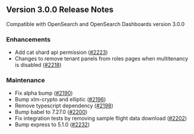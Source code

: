## Version 3.0.0 Release Notes

Compatible with OpenSearch and OpenSearch Dashboards version 3.0.0

### Enhancements
* Add cat shard api permission ([#2223](https://github.com/opensearch-project/security-dashboards-plugin/pull/2223))
* Changes to remove tenant panels from roles pages when multitenancy is disabled ([#2218](https://github.com/opensearch-project/security-dashboards-plugin/pull/2218))

### Maintenance
* Fix alpha bump ([#2190](https://github.com/opensearch-project/security-dashboards-plugin/pull/2190))
* Bump xlm-crypto and elliptic ([#2196](https://github.com/opensearch-project/security-dashboards-plugin/pull/2196))
* Remove typescript dependency ([#2198](https://github.com/opensearch-project/security-dashboards-plugin/pull/2198))
* Bump babel to 7.27.0 ([#2200](https://github.com/opensearch-project/security-dashboards-plugin/pull/2200))
* Fix integration tests by removing sample flight data download ([#2202](https://github.com/opensearch-project/security-dashboards-plugin/pull/2202))
* Bump express to 5.1.0 ([#2232](https://github.com/opensearch-project/security-dashboards-plugin/pull/2232))